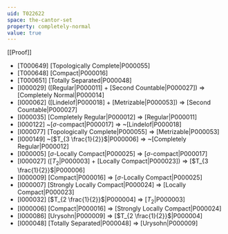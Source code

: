 ```yaml
---
uid: T022622
space: the-cantor-set
property: completely-normal
value: true
---
```

[[Proof]]

* [T000649] [Topologically Complete|P000055]
* [T000648] [Compact|P000016]
* [T000651] [Totally Separated|P000048]
* [I000029] ([Regular|P000011] + [Second Countable|P000027]) => [Completely Normal|P000014]
* [I000062] ([Lindelof|P000018] + [Metrizable|P000053]) => [Second Countable|P000027]
* [I000035] [Completely Regular|P000012] => [Regular|P000011]
* [I000122] ~[$\sigma$-compact|P000017] => ~[Lindelof|P000018]
* [I000077] [Topologically Complete|P000055] => [Metrizable|P000053]
* [I000149] ~[$T_{3 \frac{1}{2}}$|P000006] => ~[Completely Regular|P000012]
* [I000005] [$\sigma$-Locally Compact|P000025] => [$\sigma$-compact|P000017]
* [I000027] ([$T_2$|P000003] + [Locally Compact|P000023]) => [$T_{3 \frac{1}{2}}$|P000006]
* [I000009] [Compact|P000016] => [$\sigma$-Locally Compact|P000025]
* [I000007] [Strongly Locally Compact|P000024] => [Locally Compact|P000023]
* [I000032] [$T_{2 \frac{1}{2}}$|P000004] => [$T_2$|P000003]
* [I000006] [Compact|P000016] => [Strongly Locally Compact|P000024]
* [I000086] [Urysohn|P000009] => [$T_{2 \frac{1}{2}}$|P000004]
* [I000048] [Totally Separated|P000048] => [Urysohn|P000009]

